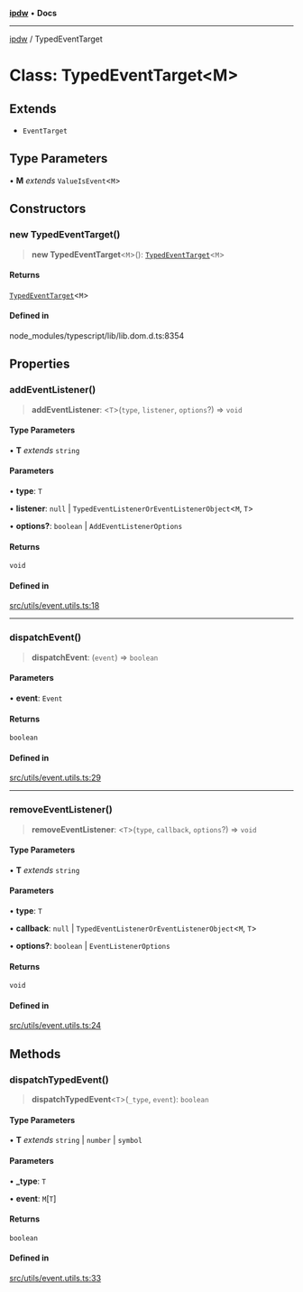 [**ipdw**](../README.md) • **Docs**

***

[ipdw](../globals.md) / TypedEventTarget

# Class: TypedEventTarget\<M\>

## Extends

- `EventTarget`

## Type Parameters

• **M** *extends* `ValueIsEvent`\<`M`\>

## Constructors

### new TypedEventTarget()

> **new TypedEventTarget**\<`M`\>(): [`TypedEventTarget`](TypedEventTarget.md)\<`M`\>

#### Returns

[`TypedEventTarget`](TypedEventTarget.md)\<`M`\>

#### Defined in

node\_modules/typescript/lib/lib.dom.d.ts:8354

## Properties

### addEventListener()

> **addEventListener**: \<`T`\>(`type`, `listener`, `options`?) => `void`

#### Type Parameters

• **T** *extends* `string`

#### Parameters

• **type**: `T`

• **listener**: `null` \| `TypedEventListenerOrEventListenerObject`\<`M`, `T`\>

• **options?**: `boolean` \| `AddEventListenerOptions`

#### Returns

`void`

#### Defined in

[src/utils/event.utils.ts:18](https://github.com/ansi-code/ipdw/blob/01fadcc9abca9fbd90e38855b259b101aa727349/src/utils/event.utils.ts#L18)

***

### dispatchEvent()

> **dispatchEvent**: (`event`) => `boolean`

#### Parameters

• **event**: `Event`

#### Returns

`boolean`

#### Defined in

[src/utils/event.utils.ts:29](https://github.com/ansi-code/ipdw/blob/01fadcc9abca9fbd90e38855b259b101aa727349/src/utils/event.utils.ts#L29)

***

### removeEventListener()

> **removeEventListener**: \<`T`\>(`type`, `callback`, `options`?) => `void`

#### Type Parameters

• **T** *extends* `string`

#### Parameters

• **type**: `T`

• **callback**: `null` \| `TypedEventListenerOrEventListenerObject`\<`M`, `T`\>

• **options?**: `boolean` \| `EventListenerOptions`

#### Returns

`void`

#### Defined in

[src/utils/event.utils.ts:24](https://github.com/ansi-code/ipdw/blob/01fadcc9abca9fbd90e38855b259b101aa727349/src/utils/event.utils.ts#L24)

## Methods

### dispatchTypedEvent()

> **dispatchTypedEvent**\<`T`\>(`_type`, `event`): `boolean`

#### Type Parameters

• **T** *extends* `string` \| `number` \| `symbol`

#### Parameters

• **\_type**: `T`

• **event**: `M`\[`T`\]

#### Returns

`boolean`

#### Defined in

[src/utils/event.utils.ts:33](https://github.com/ansi-code/ipdw/blob/01fadcc9abca9fbd90e38855b259b101aa727349/src/utils/event.utils.ts#L33)
